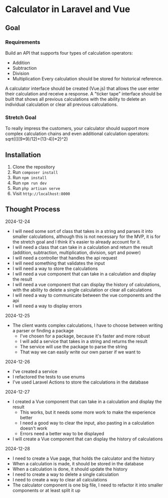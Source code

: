 # Calculator in Laravel and Vue

## Goal
### Requirements
Build an API that supports four types of calculation operators:
- Addition
- Subtraction
- Division
- Multiplication
Every calculation should be stored for historical reference.

A calculator interface should be created (Vue.js) that allows the user enter their calculation and receive a response.
A "ticker tape" interface should be built that shows all previous calculations with the ability to delete an individual calculation or clear all previous calculations.

### Stretch Goal
To really impress the customers, your calculator should support more complex calculation chains and even additional calculation operators:
sqrt((((9*9)/12)+(13-4))*2)^2)

## Installation
1. Clone the repository
2. Run `composer install`
3. Run `npm install`
4. Run `npm run dev`
5. Run `php artisan serve`
6. Visit `http://localhost:8000`

## Thought Process
2024-12-24
- I will need some sort of class that takes in a string and parses it into smaller calculations, although this is not necessary for the MVP, it is for the stretch goal and I think it's easier to already account for it.
- I will need a class that can take in a calculation and return the result (addition, subtraction, multiplication, division, sqrt and power)
- I will need a controller that handles the api request
- I will need something that validates the input
- I will need a way to store the calculations
- I will need a vue component that can take in a calculation and display the result
- I will need a vue component that can display the history of calculations, with the ability to delete a single calculation or clear all calculations
- I will need a way to communicate between the vue components and the api
- I will need a way to display errors

2024-12-25
- The client wants complex calculations, I have to choose between writing a parser or finding a package
  - I've chosen for a package, because it's faster and more robust
  - I will add a service that takes in a string and returns the result
  - The service will use the package to parse the string
  - That way we can easily write our own parser if we want to

2024-12-26
- I've created a service
- I refactored the tests to use enums
- I've used Laravel Actions to store the calculations in the database

2024-12-27
- I created a Vue component that can take in a calculation and display the result
  - This works, but it needs some more work to make the experience better
  - I need a good way to clear the input, also pasting in a calculation doesn't work
  - Errors need a better way to be displayed
- I will create a Vue component that can display the history of calculations

2024-12-28
- I need to create a Vue page, that holds the calculator and the history
- When a calculation is made, it should be stored in the database
- When a calculation is done, it should update the history
- I need to create a way to delete a single calculation
- I need to create a way to clear all calculations
- The calculator component is one big file, I need to refactor it into smaller components or at least split it up